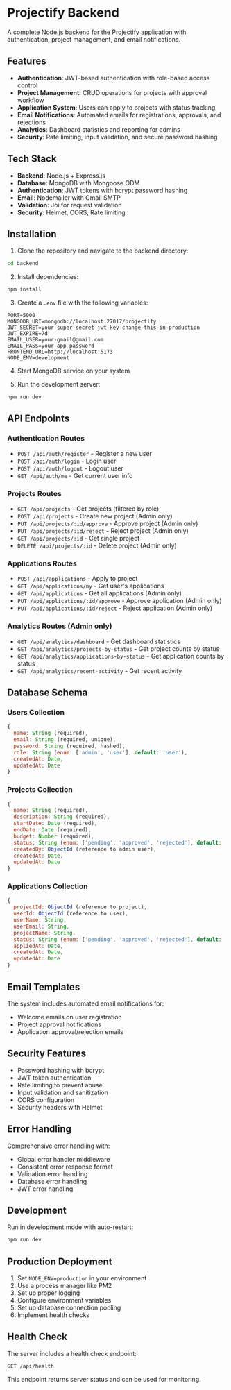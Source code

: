 # Projectify Backend

A complete Node.js backend for the Projectify application with authentication, project management, and email notifications.

## Features

- **Authentication**: JWT-based authentication with role-based access control
- **Project Management**: CRUD operations for projects with approval workflow
- **Application System**: Users can apply to projects with status tracking
- **Email Notifications**: Automated emails for registrations, approvals, and rejections
- **Analytics**: Dashboard statistics and reporting for admins
- **Security**: Rate limiting, input validation, and secure password hashing

## Tech Stack

- **Backend**: Node.js + Express.js
- **Database**: MongoDB with Mongoose ODM
- **Authentication**: JWT tokens with bcrypt password hashing
- **Email**: Nodemailer with Gmail SMTP
- **Validation**: Joi for request validation
- **Security**: Helmet, CORS, Rate limiting

## Installation

1. Clone the repository and navigate to the backend directory:
```bash
cd backend
```

2. Install dependencies:
```bash
npm install
```

3. Create a `.env` file with the following variables:
```env
PORT=5000
MONGODB_URI=mongodb://localhost:27017/projectify
JWT_SECRET=your-super-secret-jwt-key-change-this-in-production
JWT_EXPIRE=7d
EMAIL_USER=your-gmail@gmail.com
EMAIL_PASS=your-app-password
FRONTEND_URL=http://localhost:5173
NODE_ENV=development
```

4. Start MongoDB service on your system

5. Run the development server:
```bash
npm run dev
```

## API Endpoints

### Authentication Routes
- `POST /api/auth/register` - Register a new user
- `POST /api/auth/login` - Login user
- `POST /api/auth/logout` - Logout user
- `GET /api/auth/me` - Get current user info

### Projects Routes
- `GET /api/projects` - Get projects (filtered by role)
- `POST /api/projects` - Create new project (Admin only)
- `PUT /api/projects/:id/approve` - Approve project (Admin only)
- `PUT /api/projects/:id/reject` - Reject project (Admin only)
- `GET /api/projects/:id` - Get single project
- `DELETE /api/projects/:id` - Delete project (Admin only)

### Applications Routes
- `POST /api/applications` - Apply to project
- `GET /api/applications/my` - Get user's applications
- `GET /api/applications` - Get all applications (Admin only)
- `PUT /api/applications/:id/approve` - Approve application (Admin only)
- `PUT /api/applications/:id/reject` - Reject application (Admin only)

### Analytics Routes (Admin only)
- `GET /api/analytics/dashboard` - Get dashboard statistics
- `GET /api/analytics/projects-by-status` - Get project counts by status
- `GET /api/analytics/applications-by-status` - Get application counts by status
- `GET /api/analytics/recent-activity` - Get recent activity

## Database Schema

### Users Collection
```javascript
{
  name: String (required),
  email: String (required, unique),
  password: String (required, hashed),
  role: String (enum: ['admin', 'user'], default: 'user'),
  createdAt: Date,
  updatedAt: Date
}
```

### Projects Collection
```javascript
{
  name: String (required),
  description: String (required),
  startDate: Date (required),
  endDate: Date (required),
  budget: Number (required),
  status: String (enum: ['pending', 'approved', 'rejected'], default: 'pending'),
  createdBy: ObjectId (reference to admin user),
  createdAt: Date,
  updatedAt: Date
}
```

### Applications Collection
```javascript
{
  projectId: ObjectId (reference to project),
  userId: ObjectId (reference to user),
  userName: String,
  userEmail: String,
  projectName: String,
  status: String (enum: ['pending', 'approved', 'rejected'], default: 'pending'),
  appliedAt: Date,
  createdAt: Date,
  updatedAt: Date
}
```

## Email Templates

The system includes automated email notifications for:
- Welcome emails on user registration
- Project approval notifications
- Application approval/rejection emails

## Security Features

- Password hashing with bcrypt
- JWT token authentication
- Rate limiting to prevent abuse
- Input validation and sanitization
- CORS configuration
- Security headers with Helmet

## Error Handling

Comprehensive error handling with:
- Global error handler middleware
- Consistent error response format
- Validation error handling
- Database error handling
- JWT error handling

## Development

Run in development mode with auto-restart:
```bash
npm run dev
```

## Production Deployment

1. Set `NODE_ENV=production` in your environment
2. Use a process manager like PM2
3. Set up proper logging
4. Configure environment variables
5. Set up database connection pooling
6. Implement health checks

## Health Check

The server includes a health check endpoint:
```
GET /api/health
```

This endpoint returns server status and can be used for monitoring.